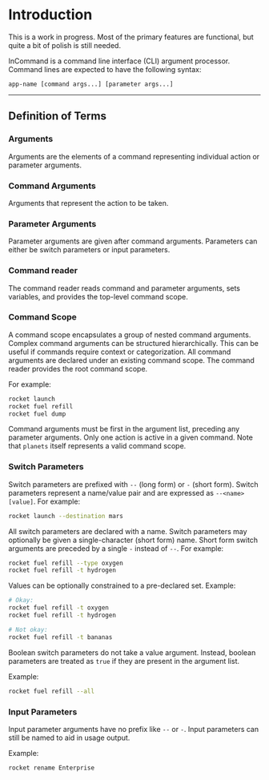 # Introduction

This is a work in progress. Most of the primary features are functional, but quite a bit of polish is still needed.

InCommand is a command line interface (CLI) argument processor. Command lines are expected to have the following syntax:

```
app-name [command args...] [parameter args...]
```

---

## Definition of Terms

### Arguments

Arguments are the elements of a command representing individual action or parameter arguments.

### Command Arguments

Arguments that represent the action to be taken.

### Parameter Arguments

Parameter arguments are given after command arguments. Parameters can either be switch parameters or input parameters.

### Command reader

The command reader reads command and parameter arguments, sets variables, and provides the top-level command scope.

### Command Scope

A command scope encapsulates a group of nested command arguments. Complex command arguments can be structured hierarchically. This can be useful if commands require context or categorization. All command arguments are declared under an existing command scope. The command reader provides the root command scope.

For example:

``` sh
rocket launch
rocket fuel refill
rocket fuel dump
```

Command arguments must be first in the argument list, preceding any parameter arguments. Only one action is active in a given command. Note that `planets` itself represents a valid command scope.

### Switch Parameters

Switch parameters are prefixed with `--` (long form) or `-` (short form). Switch parameters represent a name/value pair and are expressed as `--<name> [value]`. For example:

``` sh
rocket launch --destination mars
```

All switch parameters are declared with a name. Switch parameters may optionally be given a single-character (short form) name. Short form switch arguments are preceded by a single `-` instead of `--`. For example:

``` sh
rocket fuel refill --type oxygen
rocket fuel refill -t hydrogen
```

Values can be optionally constrained to a pre-declared set. Example:

``` sh
# Okay:
rocket fuel refill -t oxygen 
rocket fuel refill -t hydrogen

# Not okay:
rocket fuel refill -t bananas
```

Boolean switch parameters do not take a value argument. Instead, boolean parameters are treated as `true` if they are present in the argument list.

Example:

``` sh
rocket fuel refill --all
```

### Input Parameters

Input parameter arguments have no prefix like `--` or `-`. Input parameters can still be named to aid in usage output.

Example:

``` sh
rocket rename Enterprise
```
